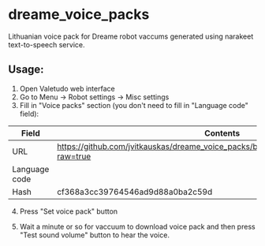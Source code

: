 # dreame_voice_packs

Lithuanian voice pack for Dreame robot vaccums generated using narakeet text-to-speech service.

## Usage:
1. Open Valetudo web interface
2. Go to Menu -> Robot settings -> Misc settings
3. Fill in "Voice packs" section (you don't need to fill in "Language code" field):

| Field      | Contents |
| ----------- | ----------- |
| URL      | https://github.com/jvitkauskas/dreame_voice_packs/blob/main/compressed/pack.tar.gz?raw=true       |
| Language code   |         |
| Hash   | cf368a3cc39764546ad9d88a0ba2c59d        |

4. Press "Set voice pack" button

5. Wait a minute or so for vaccuum to download voice pack and then press "Test sound volume" button to hear the voice.
